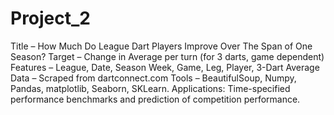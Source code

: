 # Project_2
Title – How Much Do League Dart Players Improve Over The Span of One Season?
Target – Change in Average per turn (for 3 darts, game dependent)
Features – League, Date, Season Week, Game, Leg, Player, 3-Dart Average
Data – Scraped from dartconnect.com
Tools – BeautifulSoup, Numpy, Pandas, matplotlib, Seaborn, SKLearn.
Applications: Time-specified performance benchmarks and prediction of competition performance.

